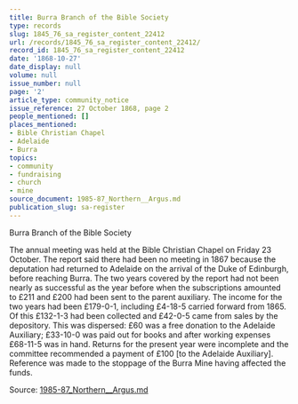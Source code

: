 ```yaml
---
title: Burra Branch of the Bible Society
type: records
slug: 1845_76_sa_register_content_22412
url: /records/1845_76_sa_register_content_22412/
record_id: 1845_76_sa_register_content_22412
date: '1868-10-27'
date_display: null
volume: null
issue_number: null
page: '2'
article_type: community_notice
issue_reference: 27 October 1868, page 2
people_mentioned: []
places_mentioned:
- Bible Christian Chapel
- Adelaide
- Burra
topics:
- community
- fundraising
- church
- mine
source_document: 1985-87_Northern__Argus.md
publication_slug: sa-register
---
```


Burra Branch of the Bible Society

The annual meeting was held at the Bible Christian Chapel on Friday 23 October.  The report said there had been no meeting in 1867 because the deputation had returned to Adelaide on the arrival of the Duke of Edinburgh, before reaching Burra.  The two years covered by the report had not been nearly as successful as the year before when the subscriptions amounted to £211 and £200 had been sent to the parent auxiliary.  The income for the two years had been £179-0-1, including £4-18-5 carried forward from 1865.  Of this £132-1-3 had been collected and £42-0-5 came from sales by the depository.  This was dispersed: £60 was a free donation to the Adelaide Auxiliary; £33-10-0 was paid out for books and after working expenses £68-11-5 was in hand.  Returns for the present year were incomplete and the committee recommended a payment of £100 [to the Adelaide Auxiliary].  Reference was made to the stoppage of the Burra Mine having affected the funds.

Source: [1985-87_Northern__Argus.md](/downloads/markdown/1985-87_Northern__Argus.md)

